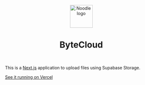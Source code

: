 <div align="center">
  <img src="https://pqbnoyezospypjajwdzi.supabase.co/storage/v1/object/public/thinktalk//uploads/5c9b687a-0966-43a7-86ae-f0e2203571a7?raw=true" alt="Noodle logo" width="75">  
  <h1>ByteCloud</h1>
  <br>
</div>

This is a [Next.js](https://nextjs.org/) application to upload files using Supabase Storage.

[See it running on Vercel](https://bytecloud.vercel.app/)

